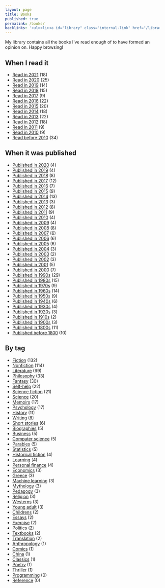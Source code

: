 ```yaml
---
layout: page
title: Books
published: true
permalink: /books/
backlinks: '<ul><li><a id="library" class="internal-link" href="/library/">Library</a></li></ul>'
---
```


My library contains all the books I’ve read enough of to have formed an opinion on. Happy browsing!

## When I read it

* <a id="read-in-2021" class="internal-link" href="/read-in-2021/">Read in 2021</a> (18)
* <a id="read-in-2020" class="internal-link" href="/read-in-2020/">Read in 2020</a> (25)
* <a id="read-in-2019" class="internal-link" href="/read-in-2019/">Read in 2019</a> (14)
* <a id="read-in-2018" class="internal-link" href="/read-in-2018/">Read in 2018</a> (15)
* <a id="read-in-2017" class="internal-link" href="/read-in-2017/">Read in 2017</a> (9)
* <a id="read-in-2016" class="internal-link" href="/read-in-2016/">Read in 2016</a> (22)
* <a id="read-in-2015" class="internal-link" href="/read-in-2015/">Read in 2015</a> (20)
* <a id="read-in-2014" class="internal-link" href="/read-in-2014/">Read in 2014</a> (18)
* <a id="read-in-2013" class="internal-link" href="/read-in-2013/">Read in 2013</a> (22)
* <a id="read-in-2012" class="internal-link" href="/read-in-2012/">Read in 2012</a> (18)
* <a id="read-in-2011" class="internal-link" href="/read-in-2011/">Read in 2011</a> (9)
* <a id="read-in-2010" class="internal-link" href="/read-in-2010/">Read in 2010</a> (9)
* <a id="read-before-2010" class="internal-link" href="/read-before-2010/">Read before 2010</a> (34)


## When it was published

* <a id="published-in-2020" class="internal-link" href="/published-in-2020/">Published in 2020</a> (4)
* <a id="published-in-2019" class="internal-link" href="/published-in-2019/">Published in 2019</a> (4)
* <a id="published-in-2018" class="internal-link" href="/published-in-2018/">Published in 2018</a> (8)
* <a id="published-in-2017" class="internal-link" href="/published-in-2017/">Published in 2017</a> (12)
* <a id="published-in-2016" class="internal-link" href="/published-in-2016/">Published in 2016</a> (7)
* <a id="published-in-2015" class="internal-link" href="/published-in-2015/">Published in 2015</a> (9)
* <a id="published-in-2014" class="internal-link" href="/published-in-2014/">Published in 2014</a> (13)
* <a id="published-in-2013" class="internal-link" href="/published-in-2013/">Published in 2013</a> (3)
* <a id="published-in-2012" class="internal-link" href="/published-in-2012/">Published in 2012</a> (8)
* <a id="published-in-2011" class="internal-link" href="/published-in-2011/">Published in 2011</a> (9)
* <a id="published-in-2010" class="internal-link" href="/published-in-2010/">Published in 2010</a> (4)
* <a id="published-in-2009" class="internal-link" href="/published-in-2009/">Published in 2009</a> (4)
* <a id="published-in-2008" class="internal-link" href="/published-in-2008/">Published in 2008</a> (8)
* <a id="published-in-2007" class="internal-link" href="/published-in-2007/">Published in 2007</a> (6)
* <a id="published-in-2006" class="internal-link" href="/published-in-2006/">Published in 2006</a> (6)
* <a id="published-in-2005" class="internal-link" href="/published-in-2005/">Published in 2005</a> (6)
* <a id="published-in-2004" class="internal-link" href="/published-in-2004/">Published in 2004</a> (3)
* <a id="published-in-2003" class="internal-link" href="/published-in-2003/">Published in 2003</a> (2)
* <a id="published-in-2002" class="internal-link" href="/published-in-2002/">Published in 2002</a> (3)
* <a id="published-in-2001" class="internal-link" href="/published-in-2001/">Published in 2001</a> (5)
* <a id="published-in-2000" class="internal-link" href="/published-in-2000/">Published in 2000</a> (7)
* <a id="published-in-1990s" class="internal-link" href="/published-in-1990s/">Published in 1990s</a> (29)
* <a id="published-in-1980s" class="internal-link" href="/published-in-1980s/">Published in 1980s</a> (15)
* <a id="published-in-1970s" class="internal-link" href="/published-in-1970s/">Published in 1970s</a> (9)
* <a id="published-in-1960s" class="internal-link" href="/published-in-1960s/">Published in 1960s</a> (14)
* <a id="published-in-1950s" class="internal-link" href="/published-in-1950s/">Published in 1950s</a> (9)
* <a id="published-in-1940s" class="internal-link" href="/published-in-1940s/">Published in 1940s</a> (6)
* <a id="published-in-1930s" class="internal-link" href="/published-in-1930s/">Published in 1930s</a> (4)
* <a id="published-in-1920s" class="internal-link" href="/published-in-1920s/">Published in 1920s</a> (3)
* <a id="published-in-1910s" class="internal-link" href="/published-in-1910s/">Published in 1910s</a> (2)
* <a id="published-in-1900s" class="internal-link" href="/published-in-1900s/">Published in 1900s</a> (3)
* <a id="published-in-1800s" class="internal-link" href="/published-in-1800s/">Published in 1800s</a> (11)
* <a id="published-before-1800" class="internal-link" href="/published-before-1800/">Published before 1800</a> (10)


## By tag

* <a id="fiction" class="internal-link" href="/fiction/">Fiction</a> (132)
* <a id="nonfiction" class="internal-link" href="/nonfiction/">Nonfiction</a> (114)
* <a id="literature" class="internal-link" href="/literature/">Literature</a> (69)
* <a id="philosophy" class="internal-link" href="/philosophy/">Philosophy</a> (33)
* <a id="fantasy" class="internal-link" href="/fantasy/">Fantasy</a> (30)
* <a id="self-help" class="internal-link" href="/self-help/">Self-help</a> (22)
* <a id="science-fiction" class="internal-link" href="/science-fiction/">Science fiction</a> (21)
* <a id="science" class="internal-link" href="/science/">Science</a> (20)
* <a id="memoirs" class="internal-link" href="/memoirs/">Memoirs</a> (17)
* <a id="psychology" class="internal-link" href="/psychology/">Psychology</a> (17)
* <a id="history" class="internal-link" href="/history/">History</a> (11)
* <a id="writing" class="internal-link" href="/writing/">Writing</a> (8)
* <a id="short-stories" class="internal-link" href="/short-stories/">Short stories</a> (6)
* <a id="biographies" class="internal-link" href="/biographies/">Biographies</a> (5)
* <a id="business" class="internal-link" href="/business/">Business</a> (5)
* <a id="computer-science" class="internal-link" href="/computer-science/">Computer science</a> (5)
* <a id="parables" class="internal-link" href="/parables/">Parables</a> (5)
* <a id="statistics" class="internal-link" href="/statistics/">Statistics</a> (5)
* <a id="historical-fiction" class="internal-link" href="/historical-fiction/">Historical fiction</a> (4)
* <a id="learning" class="internal-link" href="/learning/">Learning</a> (4)
* <a id="personal-finance" class="internal-link" href="/personal-finance/">Personal finance</a> (4)
* <a id="economics" class="internal-link" href="/economics/">Economics</a> (3)
* <a id="greece" class="internal-link" href="/greece/">Greece</a> (3)
* <a id="machine-learning" class="internal-link" href="/machine-learning/">Machine learning</a> (3)
* <a id="mythology" class="internal-link" href="/mythology/">Mythology</a> (3)
* <a id="pedagogy" class="internal-link" href="/pedagogy/">Pedagogy</a> (3)
* <a id="religion" class="internal-link" href="/religion/">Religion</a> (3)
* <a id="westerns" class="internal-link" href="/westerns/">Westerns</a> (3)
* <a id="young-adult" class="internal-link" href="/young-adult/">Young adult</a> (3)
* <a id="childrens" class="internal-link" href="/childrens/">Childrens</a> (2)
* <a id="essays" class="internal-link" href="/essays/">Essays</a> (2)
* <a id="exercise" class="internal-link" href="/exercise/">Exercise</a> (2)
* <a id="politics" class="internal-link" href="/politics/">Politics</a> (2)
* <a id="textbooks" class="internal-link" href="/textbooks/">Textbooks</a> (2)
* <a id="translation" class="internal-link" href="/translation/">Translation</a> (2)
* <a id="anthropology" class="internal-link" href="/anthropology/">Anthropology</a> (1)
* <a id="comics" class="internal-link" href="/comics/">Comics</a> (1)
* <a id="china" class="internal-link" href="/china/">China</a> (1)
* <a id="classics" class="internal-link" href="/classics/">Classics</a> (1)
* <a id="poetry" class="internal-link" href="/poetry/">Poetry</a> (1)
* <a id="thriller" class="internal-link" href="/thriller/">Thriller</a> (1)
* <a id="programming" class="internal-link" href="/programming/">Programming</a> (0)
* <a id="reference" class="internal-link" href="/reference/">Reference</a> (0)


